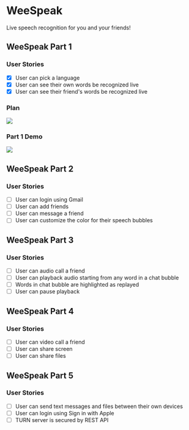 # WeeSpeak

Live speech recognition for you and your friends!

## WeeSpeak Part 1

### User Stories
- [X] User can pick a language
- [X] User can see their own words be recognized live
- [X] User can see their friend's words be recognized live

### Plan
<img src="https://user-images.githubusercontent.com/61459043/122609822-3c1fc280-d044-11eb-82f0-b1b144951f08.jpeg">

### Part 1 Demo
<img src='https://user-images.githubusercontent.com/61459043/122601956-ada54400-d037-11eb-8c35-0fa5699a78a3.gif' />

## WeeSpeak Part 2

### User Stories

- [ ] User can login using Gmail
- [ ] User can add friends
- [ ] User can message a friend
- [ ] User can customize the color for their speech bubbles

## WeeSpeak Part 3

### User Stories

- [ ] User can audio call a friend
- [ ] User can playback audio starting from any word in a chat bubble
- [ ] Words in chat bubble are highlighted as replayed
- [ ] User can pause playback

## WeeSpeak Part 4

### User Stories

- [ ] User can video call a friend
- [ ] User can share screen
- [ ] User can share files

## WeeSpeak Part 5

### User Stories

- [ ] User can send text messages and files between their own devices
- [ ] User can login using Sign in with Apple
- [ ] TURN server is secured by REST API
